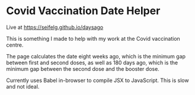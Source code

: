 # Covid Vaccination Date Helper

Live at https://seifelg.github.io/daysago

This is something I made to help with my work at the Covid vaccination centre.

The page calculates the date eight weeks ago, which is the minimum gap between first and second doses, as well as 180 days ago, which is the minimum gap between the second dose and the booster dose.

Currently uses Babel in-browser to compile JSX to JavaScript. This is slow and not ideal.
